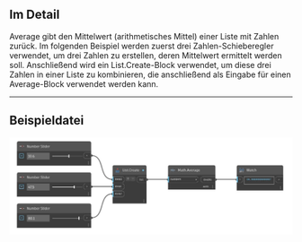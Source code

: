## Im Detail
Average gibt den Mittelwert (arithmetisches Mittel) einer Liste mit Zahlen zurück. Im folgenden Beispiel werden zuerst drei Zahlen-Schieberegler verwendet, um drei Zahlen zu erstellen, deren Mittelwert ermittelt werden soll. Anschließend wird ein List.Create-Block verwendet, um diese drei Zahlen in einer Liste zu kombinieren, die anschließend als Eingabe für einen Average-Block verwendet werden kann.
___
## Beispieldatei

![Average](./DSCore.Math.Average_img.jpg)

